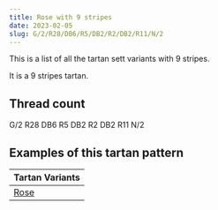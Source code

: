 ```yaml
---
title: Rose with 9 stripes
date: 2023-02-05
slug: G/2/R28/DB6/R5/DB2/R2/DB2/R11/N/2
---
```

This is a list of all the tartan sett variants with 9 stripes.

It is a 9 stripes tartan.


## Thread count
G/2 R28 DB6 R5 DB2 R2 DB2 R11 N/2

## Examples of this tartan pattern

| Tartan Variants |
|---------------|
| [Rose](/variants/g/2/r28/db6/r5/db2/r2/db2/r11/n/2-db000064-g004c00-nd0d0d0-rc80000)||

